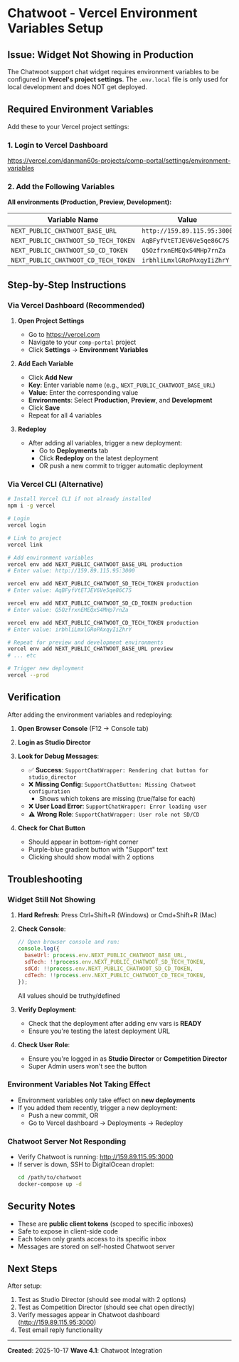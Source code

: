# Chatwoot - Vercel Environment Variables Setup

## Issue: Widget Not Showing in Production

The Chatwoot support chat widget requires environment variables to be configured in **Vercel's project settings**. The `.env.local` file is only used for local development and does NOT get deployed.

## Required Environment Variables

Add these to your Vercel project settings:

### 1. Login to Vercel Dashboard
https://vercel.com/danman60s-projects/comp-portal/settings/environment-variables

### 2. Add the Following Variables

**All environments (Production, Preview, Development):**

| Variable Name | Value |
|---------------|-------|
| `NEXT_PUBLIC_CHATWOOT_BASE_URL` | `http://159.89.115.95:3000` |
| `NEXT_PUBLIC_CHATWOOT_SD_TECH_TOKEN` | `AqBFyfVtETJEV6Ve5qe86C7S` |
| `NEXT_PUBLIC_CHATWOOT_SD_CD_TOKEN` | `Q5OzfrxnEMEQxS4MHp7rnZa` |
| `NEXT_PUBLIC_CHATWOOT_CD_TECH_TOKEN` | `irbhliLmxlGRoPAxqyIiZhrY` |

## Step-by-Step Instructions

### Via Vercel Dashboard (Recommended)

1. **Open Project Settings**
   - Go to https://vercel.com
   - Navigate to your `comp-portal` project
   - Click **Settings** → **Environment Variables**

2. **Add Each Variable**
   - Click **Add New**
   - **Key**: Enter variable name (e.g., `NEXT_PUBLIC_CHATWOOT_BASE_URL`)
   - **Value**: Enter the corresponding value
   - **Environments**: Select **Production**, **Preview**, and **Development**
   - Click **Save**
   - Repeat for all 4 variables

3. **Redeploy**
   - After adding all variables, trigger a new deployment:
     - Go to **Deployments** tab
     - Click **Redeploy** on the latest deployment
     - OR push a new commit to trigger automatic deployment

### Via Vercel CLI (Alternative)

```bash
# Install Vercel CLI if not already installed
npm i -g vercel

# Login
vercel login

# Link to project
vercel link

# Add environment variables
vercel env add NEXT_PUBLIC_CHATWOOT_BASE_URL production
# Enter value: http://159.89.115.95:3000

vercel env add NEXT_PUBLIC_CHATWOOT_SD_TECH_TOKEN production
# Enter value: AqBFyfVtETJEV6Ve5qe86C7S

vercel env add NEXT_PUBLIC_CHATWOOT_SD_CD_TOKEN production
# Enter value: Q5OzfrxnEMEQxS4MHp7rnZa

vercel env add NEXT_PUBLIC_CHATWOOT_CD_TECH_TOKEN production
# Enter value: irbhliLmxlGRoPAxqyIiZhrY

# Repeat for preview and development environments
vercel env add NEXT_PUBLIC_CHATWOOT_BASE_URL preview
# ... etc

# Trigger new deployment
vercel --prod
```

## Verification

After adding the environment variables and redeploying:

1. **Open Browser Console** (F12 → Console tab)

2. **Login as Studio Director**

3. **Look for Debug Messages**:
   - ✅ **Success**: `SupportChatWrapper: Rendering chat button for studio_director`
   - ❌ **Missing Config**: `SupportChatButton: Missing Chatwoot configuration`
     - Shows which tokens are missing (true/false for each)
   - ❌ **User Load Error**: `SupportChatWrapper: Error loading user`
   - ⚠️ **Wrong Role**: `SupportChatWrapper: User role not SD/CD`

4. **Check for Chat Button**
   - Should appear in bottom-right corner
   - Purple-blue gradient button with "Support" text
   - Clicking should show modal with 2 options

## Troubleshooting

### Widget Still Not Showing

1. **Hard Refresh**: Press Ctrl+Shift+R (Windows) or Cmd+Shift+R (Mac)

2. **Check Console**:
   ```javascript
   // Open browser console and run:
   console.log({
     baseUrl: process.env.NEXT_PUBLIC_CHATWOOT_BASE_URL,
     sdTech: !!process.env.NEXT_PUBLIC_CHATWOOT_SD_TECH_TOKEN,
     sdCd: !!process.env.NEXT_PUBLIC_CHATWOOT_SD_CD_TOKEN,
     cdTech: !!process.env.NEXT_PUBLIC_CHATWOOT_CD_TECH_TOKEN,
   });
   ```
   All values should be truthy/defined

3. **Verify Deployment**:
   - Check that the deployment after adding env vars is **READY**
   - Ensure you're testing the latest deployment URL

4. **Check User Role**:
   - Ensure you're logged in as **Studio Director** or **Competition Director**
   - Super Admin users won't see the button

### Environment Variables Not Taking Effect

- Environment variables only take effect on **new deployments**
- If you added them recently, trigger a new deployment:
  - Push a new commit, OR
  - Go to Vercel dashboard → Deployments → Redeploy

### Chatwoot Server Not Responding

- Verify Chatwoot is running: http://159.89.115.95:3000
- If server is down, SSH to DigitalOcean droplet:
  ```bash
  cd /path/to/chatwoot
  docker-compose up -d
  ```

## Security Notes

- These are **public client tokens** (scoped to specific inboxes)
- Safe to expose in client-side code
- Each token only grants access to its specific inbox
- Messages are stored on self-hosted Chatwoot server

## Next Steps

After setup:
1. Test as Studio Director (should see modal with 2 options)
2. Test as Competition Director (should see chat open directly)
3. Verify messages appear in Chatwoot dashboard (http://159.89.115.95:3000)
4. Test email reply functionality

---

**Created**: 2025-10-17
**Wave 4.1**: Chatwoot Integration
